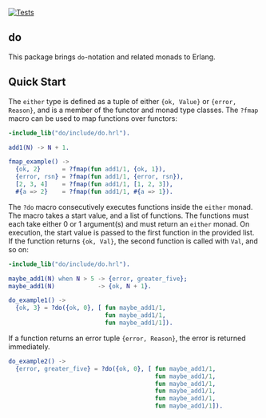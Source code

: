 [![Tests](https://github.com/moritzploss/do/actions/workflows/tests.yml/badge.svg)](https://github.com/moritzploss/do/actions/workflows/tests.yml)

## do

This package brings `do`-notation and related monads to Erlang.

## Quick Start

The `either` type is defined as a tuple of either `{ok, Value}` or
`{error, Reason}`, and is a member of the functor and monad type classes.
The `?fmap` macro can be used to map functions over functors:

```erlang
-include_lib("do/include/do.hrl").

add1(N) -> N + 1.

fmap_example() ->
  {ok, 2}      = ?fmap(fun add1/1, {ok, 1}),
  {error, rsn} = ?fmap(fun add1/1, {error, rsn}),
  [2, 3, 4]    = ?fmap(fun add1/1, [1, 2, 3]),
  #{a => 2}    = ?fmap(fun add1/1, #{a => 1}).
```

The `?do` macro consecutively executes functions inside the `either` monad.
The macro takes a start value, and a list of functions. The functions must
each take either 0 or 1 argument(s) and must return an `either` monad. On
execution, the start value is passed to the first function in the provided
list. If the function returns `{ok, Val}`, the second function is called with
`Val`, and so on:

```erlang
-include_lib("do/include/do.hrl").

maybe_add1(N) when N > 5 -> {error, greater_five};
maybe_add1(N)            -> {ok, N + 1}.

do_example1() ->
  {ok, 3} = ?do({ok, 0}, [ fun maybe_add1/1,
                           fun maybe_add1/1,
                           fun maybe_add1/1]).
```

If a function returns an error tuple `{error, Reason}`, the error is returned
immediately.

```erlang
do_example2() ->
  {error, greater_five} = ?do({ok, 0}, [ fun maybe_add1/1,
                                         fun maybe_add1/1,
                                         fun maybe_add1/1,
                                         fun maybe_add1/1,
                                         fun maybe_add1/1,
                                         fun maybe_add1/1]).
```


